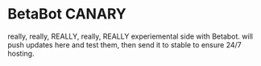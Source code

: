 # BetaBot CANARY
really, really, REALLY, really, REALLY experiemental side with Betabot. will push updates here and test them, then send it to stable to ensure 24/7 hosting.
